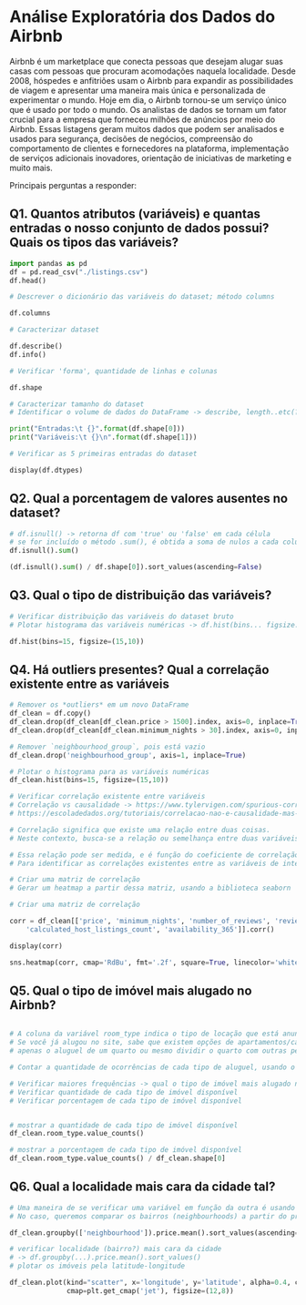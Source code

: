 # Análise Exploratória dos Dados do Airbnb

Airbnb é um marketplace que conecta pessoas que desejam alugar suas casas com pessoas que procuram acomodações naquela localidade. Desde 2008, hóspedes e anfitriões usam o Airbnb para expandir as possibilidades de viagem e apresentar uma maneira mais única e personalizada de experimentar o mundo. Hoje em dia, o Airbnb tornou-se um serviço único que é usado por todo o mundo. Os analistas de dados se tornam um fator crucial para a empresa que forneceu milhões de anúncios por meio do Airbnb. Essas listagens geram muitos dados que podem ser analisados ​​e usados ​​para segurança, decisões de negócios, compreensão do comportamento de clientes e fornecedores na plataforma, implementação de serviços adicionais inovadores, orientação de iniciativas de marketing e muito mais.

Principais perguntas a responder:

## Q1. Quantos atributos (variáveis) e quantas entradas o nosso conjunto de dados possui? Quais os tipos das variáveis?

```Python
import pandas as pd
df = pd.read_csv("./listings.csv")
df.head()

# Descrever o dicionário das variáveis do dataset; método columns

df.columns

# Caracterizar dataset

df.describe()
df.info()

# Verificar 'forma', quantidade de linhas e colunas

df.shape

# Caracterizar tamanho do dataset
# Identificar o volume de dados do DataFrame -> describe, length..etc(?)

print("Entradas:\t {}".format(df.shape[0]))
print("Variáveis:\t {}\n".format(df.shape[1]))

# Verificar as 5 primeiras entradas do dataset

display(df.dtypes)

```

## Q2. Qual a porcentagem de valores ausentes no dataset?

```Python
# df.isnull() -> retorna df com 'true' ou 'false' em cada célula
# se for incluído o método .sum(), é obtida a soma de nulos a cada coluna
df.isnull().sum()

(df.isnull().sum() / df.shape[0]).sort_values(ascending=False)

```

## Q3. Qual o tipo de distribuição das variáveis?

```Python
# Verificar distribuição das variáveis do dataset bruto
# Plotar histograma das variáveis numéricas -> df.hist(bins... figsize...)

df.hist(bins=15, figsize=(15,10))

```

## Q4. Há outliers presentes? Qual a correlação existente entre as variáveis

```Python
# Remover os *outliers* em um novo DataFrame
df_clean = df.copy()
df_clean.drop(df_clean[df_clean.price > 1500].index, axis=0, inplace=True)
df_clean.drop(df_clean[df_clean.minimum_nights > 30].index, axis=0, inplace=True)

# Remover `neighbourhood_group`, pois está vazio
df_clean.drop('neighbourhood_group', axis=1, inplace=True)

# Plotar o histograma para as variáveis numéricas
df_clean.hist(bins=15, figsize=(15,10))

# Verificar correlação existente entre variáveis
# Correlação vs causalidade -> https://www.tylervigen.com/spurious-correlations
# https://escoladedados.org/tutoriais/correlacao-nao-e-causalidade-mas-o-que-e-entao/

# Correlação significa que existe uma relação entre duas coisas.
# Neste contexto, busca-se a relação ou semelhança entre duas variáveis.

# Essa relação pode ser medida, e é função do coeficiente de correlação estabelecer qual a intensidade dela.
# Para identificar as correlações existentes entre as variáveis de interesse, vou:

# Criar uma matriz de correlação
# Gerar um heatmap a partir dessa matriz, usando a biblioteca seaborn

# Criar uma matriz de correlação

corr = df_clean[['price', 'minimum_nights', 'number_of_reviews', 'reviews_per_month',
    'calculated_host_listings_count', 'availability_365']].corr()

display(corr)

sns.heatmap(corr, cmap='RdBu', fmt='.2f', square=True, linecolor='white', annot=True)

```

## Q5. Qual o tipo de imóvel mais alugado no Airbnb?

```Python

# A coluna da variável room_type indica o tipo de locação que está anunciada no Airbnb.
# Se você já alugou no site, sabe que existem opções de apartamentos/casas inteiras,
# apenas o aluguel de um quarto ou mesmo dividir o quarto com outras pessoas.

# Contar a quantidade de ocorrências de cada tipo de aluguel, usando o método value_counts().

# Verificar maiores frequências -> qual o tipo de imóvel mais alugado no airbnb
# Verificar quantidade de cada tipo de imóvel disponível
# Verificar porcentagem de cada tipo de imóvel disponível


# mostrar a quantidade de cada tipo de imóvel disponível
df_clean.room_type.value_counts()

# mostrar a porcentagem de cada tipo de imóvel disponível
df_clean.room_type.value_counts() / df_clean.shape[0]

```

## Q6. Qual a localidade mais cara da cidade tal?

```Python
# Uma maneira de se verificar uma variável em função da outra é usando groupby().
# No caso, queremos comparar os bairros (neighbourhoods) a partir do preço de locação.

df_clean.groupby(['neighbourhood']).price.mean().sort_values(ascending=False)[:10]

# verificar localidade (bairro?) mais cara da cidade
# -> df.groupby(...).price.mean().sort_values()
# plotar os imóveis pela latitude-longitude

df_clean.plot(kind="scatter", x='longitude', y='latitude', alpha=0.4, c=df_clean['price'], s=8,
              cmap=plt.get_cmap('jet'), figsize=(12,8))

```
